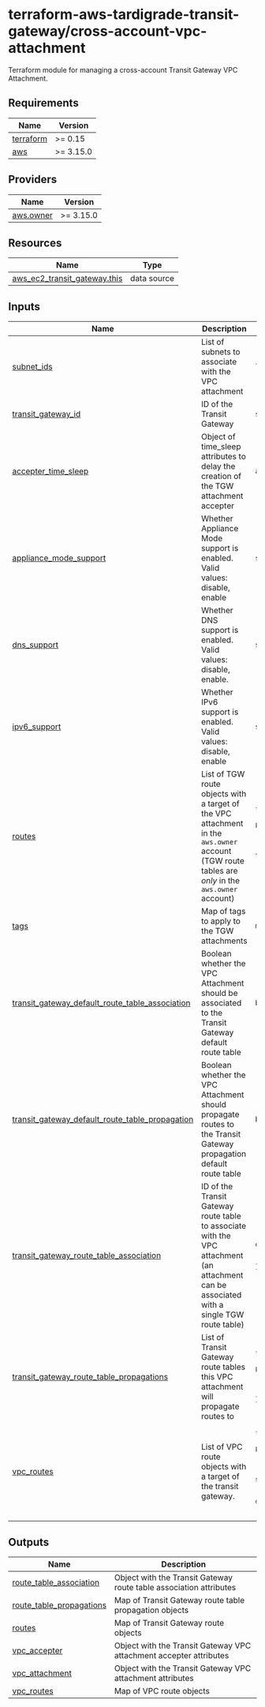# terraform-aws-tardigrade-transit-gateway/cross-account-vpc-attachment

Terraform module for managing a cross-account Transit Gateway VPC Attachment.

<!-- BEGIN TFDOCS -->
## Requirements

| Name | Version |
|------|---------|
| <a name="requirement_terraform"></a> [terraform](#requirement\_terraform) | >= 0.15 |
| <a name="requirement_aws"></a> [aws](#requirement\_aws) | >= 3.15.0 |

## Providers

| Name | Version |
|------|---------|
| <a name="provider_aws.owner"></a> [aws.owner](#provider\_aws.owner) | >= 3.15.0 |

## Resources

| Name | Type |
|------|------|
| [aws_ec2_transit_gateway.this](https://registry.terraform.io/providers/hashicorp/aws/latest/docs/data-sources/ec2_transit_gateway) | data source |

## Inputs

| Name | Description | Type | Default | Required |
|------|-------------|------|---------|:--------:|
| <a name="input_subnet_ids"></a> [subnet\_ids](#input\_subnet\_ids) | List of subnets to associate with the VPC attachment | `list(string)` | n/a | yes |
| <a name="input_transit_gateway_id"></a> [transit\_gateway\_id](#input\_transit\_gateway\_id) | ID of the Transit Gateway | `string` | n/a | yes |
| <a name="input_accepter_time_sleep"></a> [accepter\_time\_sleep](#input\_accepter\_time\_sleep) | Object of time\_sleep attributes to delay the creation of the TGW attachment accepter | `any` | `null` | no |
| <a name="input_appliance_mode_support"></a> [appliance\_mode\_support](#input\_appliance\_mode\_support) | Whether Appliance Mode support is enabled. Valid values: disable, enable | `string` | `"disable"` | no |
| <a name="input_dns_support"></a> [dns\_support](#input\_dns\_support) | Whether DNS support is enabled. Valid values: disable, enable. | `string` | `"enable"` | no |
| <a name="input_ipv6_support"></a> [ipv6\_support](#input\_ipv6\_support) | Whether IPv6 support is enabled. Valid values: disable, enable | `string` | `"disable"` | no |
| <a name="input_routes"></a> [routes](#input\_routes) | List of TGW route objects with a target of the VPC attachment in the `aws.owner` account (TGW route tables are *only* in the `aws.owner` account) | <pre>list(object({<br>    # `name` is used as for_each key<br>    name                           = string<br>    destination_cidr_block         = string<br>    transit_gateway_route_table_id = string<br>  }))</pre> | `[]` | no |
| <a name="input_tags"></a> [tags](#input\_tags) | Map of tags to apply to the TGW attachments | `map(string)` | `{}` | no |
| <a name="input_transit_gateway_default_route_table_association"></a> [transit\_gateway\_default\_route\_table\_association](#input\_transit\_gateway\_default\_route\_table\_association) | Boolean whether the VPC Attachment should be associated to the Transit Gateway default route table | `bool` | `true` | no |
| <a name="input_transit_gateway_default_route_table_propagation"></a> [transit\_gateway\_default\_route\_table\_propagation](#input\_transit\_gateway\_default\_route\_table\_propagation) | Boolean whether the VPC Attachment should propagate routes to the Transit Gateway propagation default route table | `bool` | `true` | no |
| <a name="input_transit_gateway_route_table_association"></a> [transit\_gateway\_route\_table\_association](#input\_transit\_gateway\_route\_table\_association) | ID of the Transit Gateway route table to associate with the VPC attachment (an attachment can be associated with a single TGW route table) | <pre>object({<br>    transit_gateway_route_table_id = string<br>  })</pre> | `null` | no |
| <a name="input_transit_gateway_route_table_propagations"></a> [transit\_gateway\_route\_table\_propagations](#input\_transit\_gateway\_route\_table\_propagations) | List of Transit Gateway route tables this VPC attachment will propagate routes to | <pre>list(object({<br>    # `name` is used as for_each key<br>    name                           = string<br>    transit_gateway_route_table_id = string<br>  }))</pre> | `[]` | no |
| <a name="input_vpc_routes"></a> [vpc\_routes](#input\_vpc\_routes) | List of VPC route objects with a target of the transit gateway. | <pre>list(object({<br>    # `name` is used as for_each key<br>    name                        = string<br>    provider                    = string<br>    route_table_id              = string<br>    destination_cidr_block      = string<br>    destination_ipv6_cidr_block = string<br>  }))</pre> | `[]` | no |

## Outputs

| Name | Description |
|------|-------------|
| <a name="output_route_table_association"></a> [route\_table\_association](#output\_route\_table\_association) | Object with the Transit Gateway route table association attributes |
| <a name="output_route_table_propagations"></a> [route\_table\_propagations](#output\_route\_table\_propagations) | Map of Transit Gateway route table propagation objects |
| <a name="output_routes"></a> [routes](#output\_routes) | Map of Transit Gateway route objects |
| <a name="output_vpc_accepter"></a> [vpc\_accepter](#output\_vpc\_accepter) | Object with the Transit Gateway VPC attachment accepter attributes |
| <a name="output_vpc_attachment"></a> [vpc\_attachment](#output\_vpc\_attachment) | Object with the Transit Gateway VPC attachment attributes |
| <a name="output_vpc_routes"></a> [vpc\_routes](#output\_vpc\_routes) | Map of VPC route objects |

<!-- END TFDOCS -->
